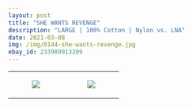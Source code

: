 ```yaml
---
layout: post
title: "SHE WANTS REVENGE"
description: "LARGE | 100% Cotton | Nylon vs. LNA"
date: 2021-03-08
img: /img/0144-she-wants-revenge.jpg
ebay_id: 233989913209
---
```




<table style="width:100%;"><tr><td style="vertical-align:top;">
      <figure class="tmblr-full" data-orig-height="2048" data-orig-width="1365" data-orig-src="https://concertshirts.netlify.app/shirts/0144/0144-01.jpg"><img src="https://64.media.tumblr.com/71cc0c5ec128055f00e1b6a5ebcf69d4/1520e6bc37cdfc24-bf/s540x810/6d8a878d8bcc5bd53ec21378fe37d5fa21fbebc0.jpg" data-orig-height="2048" data-orig-width="1365" data-orig-src="https://concertshirts.netlify.app/shirts/0144/0144-01.jpg"/></figure></td>
    <td style="vertical-align:top;">
      <figure class="tmblr-full" data-orig-height="2048" data-orig-width="1365" data-orig-src="https://concertshirts.netlify.app/shirts/0144/0144-02.jpg"><img src="https://64.media.tumblr.com/2067cfb6a102a1760a91777735b16c8e/1520e6bc37cdfc24-73/s540x810/08c1b5f3e34816777ae7f8e98ae6de2ec7ba3713.jpg" data-orig-height="2048" data-orig-width="1365" data-orig-src="https://concertshirts.netlify.app/shirts/0144/0144-02.jpg"/></figure></td>
  </tr></table>
